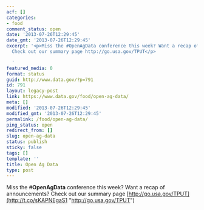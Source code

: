 ```yaml
---
acf: []
categories:
- food
comment_status: open
date: '2013-07-26T12:29:45'
date_gmt: '2013-07-26T12:29:45'
excerpt: '<p>Miss the #OpenAgData conference this week? Want a recap of announcements?
  Check out our summary page http://go.usa.gov/TPUT</p>

  '
featured_media: 0
format: status
guid: http://www.data.gov/?p=791
id: 791
layout: legacy-post
link: https://www.data.gov/food/open-ag-data/
meta: []
modified: '2013-07-26T12:29:45'
modified_gmt: '2013-07-26T12:29:45'
permalink: /food/open-ag-data/
ping_status: open
redirect_from: []
slug: open-ag-data
status: publish
sticky: false
tags: []
template: ''
title: Open Ag Data
type: post
---
```

Miss the ~~#~~**OpenAgData** conference this week? Want a recap of announcements? Check out our summary page [http://go.usa.gov/TPUT](http://t.co/sKAPNEgaS1 "http://go.usa.gov/TPUT")


